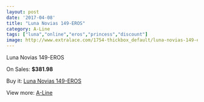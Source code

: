 ```yaml
---
layout: post
date: '2017-04-08'
title: "Luna Novias 149-EROS"
category: A-Line
tags: ["luna","online","eros","princess","discount"]
image: http://www.extralace.com/1754-thickbox_default/luna-novias-149-eros.jpg
---
```

Luna Novias 149-EROS

On Sales: **$381.98**
<a href="https://www.extralace.com/a-line/830-luna-novias-149-eros.html"><amp-img layout="responsive" width="600" height="600" src="//www.extralace.com/1754-thickbox_default/luna-novias-149-eros.jpg" alt="Luna Novias 149-EROS 0" /></a>
<a href="https://www.extralace.com/a-line/830-luna-novias-149-eros.html"><amp-img layout="responsive" width="600" height="600" src="//www.extralace.com/1755-thickbox_default/luna-novias-149-eros.jpg" alt="Luna Novias 149-EROS 1" /></a>

Buy it: [Luna Novias 149-EROS](https://www.extralace.com/a-line/830-luna-novias-149-eros.html "Luna Novias 149-EROS")

View more: [A-Line](https://www.extralace.com/2-a-line "A-Line")
